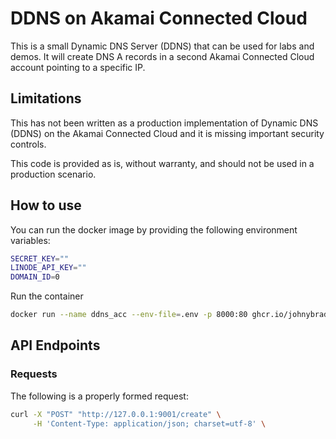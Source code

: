 # DDNS on Akamai Connected Cloud

This is a small Dynamic DNS Server (DDNS) that can be used for labs and demos. It will create DNS A records in a second Akamai Connected Cloud account pointing to a specific IP.

## Limitations

This has not been written as a production implementation of Dynamic DNS (DDNS) on the Akamai Connected Cloud and it is missing important security controls.

This code is provided as is, without warranty, and should not be used in a production scenario.

## How to use

You can run the docker image by providing the following environment variables:

```bash
SECRET_KEY=""
LINODE_API_KEY=""
DOMAIN_ID=0
```

Run the container

```bash
docker run --name ddns_acc --env-file=.env -p 8000:80 ghcr.io/johnybradshaw/acc-ddns:latest
```

## API Endpoints

### Requests

The following is a properly formed request:

```bash
curl -X "POST" "http://127.0.0.1:9001/create" \
     -H 'Content-Type: application/json; charset=utf-8' \
     -d $'{
  "ip": "123.12.34.56",
  "username": "username",
  "hash": "d0cd7c6...067d"
}'
```

#### Creating the hash

A hash must be passed with each request to validate the message. It is formed of the body message seperated by a - and hashed with the secret set at both ends.

```bash
#pseudocode
sha256("${username}-${$ip}-${secret}")
```

### DDNS Record Create/Update

`POST` - `/create`

#### Content

```json
{
  "username": "username",
  "ip": "123.12.34.56",
  "hash": "d0cd...067d"
}
```

#### Response - 200

```json
{
  "response": {
    "created": "2023-12-06T12:49:44",
    "id": 1234567,
    "port": 0,
    "priority": 0,
    "protocol": null,
    "service": null,
    "tag": null,
    "target": "123.12.34.56",
    "ttl_sec": 30,
    "type": "A",
    "updated": "2023-12-06T12:49:44",
    "weight": 0
  }
}
```
